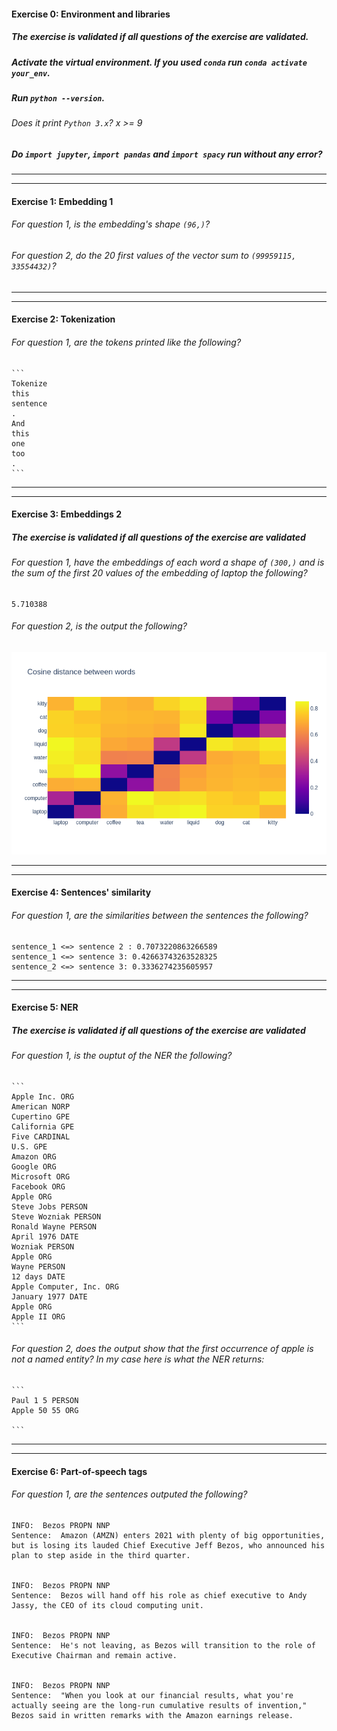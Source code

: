#### Exercise 0: Environment and libraries

##### The exercise is validated if all questions of the exercise are validated.

##### Activate the virtual environment. If you used `conda` run `conda activate your_env`.

##### Run `python --version`.

###### Does it print `Python 3.x`? x >= 9

##### Do `import jupyter`, `import pandas` and `import spacy` run without any error?

---

---

#### Exercise 1: Embedding 1

###### For question 1, is the embedding's shape `(96,)`?

###### For question 2, do the 20 first values of the vector sum to `(99959115, 33554432)`?

---

---

#### Exercise 2: Tokenization

###### For question 1, are the tokens printed like the following?

    ```
    Tokenize
    this
    sentence
    .
    And
    this
    one
    too
    .
    ```

---

---

#### Exercise 3: Embeddings 2

##### The exercise is validated if all questions of the exercise are validated

###### For question 1, have the embeddings of each word a shape of `(300,)` and is the sum of the first 20 values of the embedding of laptop the following?

```
5.710388
```

###### For question 2, is the output the following?

![alt text][logo]

[logo]: ../w3day05ex1_plot.png 'Plot'

---

---

#### Exercise 4: Sentences' similarity

###### For question 1, are the similarities between the sentences the following?

```
sentence_1 <=> sentence 2 : 0.7073220863266589
sentence_1 <=> sentence 3: 0.42663743263528325
sentence_2 <=> sentence 3: 0.3336274235605957
```

---

---

#### Exercise 5: NER

##### The exercise is validated if all questions of the exercise are validated

###### For question 1, is the ouptut of the NER the following?

    ```
    Apple Inc. ORG
    American NORP
    Cupertino GPE
    California GPE
    Five CARDINAL
    U.S. GPE
    Amazon ORG
    Google ORG
    Microsoft ORG
    Facebook ORG
    Apple ORG
    Steve Jobs PERSON
    Steve Wozniak PERSON
    Ronald Wayne PERSON
    April 1976 DATE
    Wozniak PERSON
    Apple ORG
    Wayne PERSON
    12 days DATE
    Apple Computer, Inc. ORG
    January 1977 DATE
    Apple ORG
    Apple II ORG
    ```

###### For question 2, does the output show that the first occurrence of apple is not a named entity? In my case here is what the NER returns:

    ```
    Paul 1 5 PERSON
    Apple 50 55 ORG

    ```

---

---

#### Exercise 6: Part-of-speech tags

###### For question 1, are the sentences outputed the following?

```
INFO:  Bezos PROPN NNP
Sentence:  Amazon (AMZN) enters 2021 with plenty of big opportunities, but is losing its lauded Chief Executive Jeff Bezos, who announced his plan to step aside in the third quarter.


INFO:  Bezos PROPN NNP
Sentence:  Bezos will hand off his role as chief executive to Andy Jassy, the CEO of its cloud computing unit.


INFO:  Bezos PROPN NNP
Sentence:  He's not leaving, as Bezos will transition to the role of Executive Chairman and remain active.


INFO:  Bezos PROPN NNP
Sentence:  "When you look at our financial results, what you're actually seeing are the long-run cumulative results of invention," Bezos said in written remarks with the Amazon earnings release.
```
